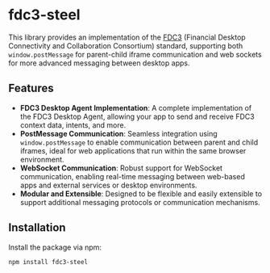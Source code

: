 # fdc3-steel

This library provides an implementation of the [FDC3](https://fdc3.finos.org) (Financial Desktop Connectivity and Collaboration Consortium) standard, supporting both `window.postMessage` for parent-child iframe communication and web sockets for more advanced messaging between desktop apps.

## Features

- **FDC3 Desktop Agent Implementation**: A complete implementation of the FDC3 Desktop Agent, allowing your app to send and receive FDC3 context data, intents, and more.
- **PostMessage Communication**: Seamless integration using `window.postMessage` to enable communication between parent and child iframes, ideal for web applications that run within the same browser environment.
- **WebSocket Communication**: Robust support for WebSocket communication, enabling real-time messaging between web-based apps and external services or desktop environments.
- **Modular and Extensible**: Designed to be flexible and easily extensible to support additional messaging protocols or communication mechanisms.

## Installation

Install the package via npm:

```bash
npm install fdc3-steel
```
